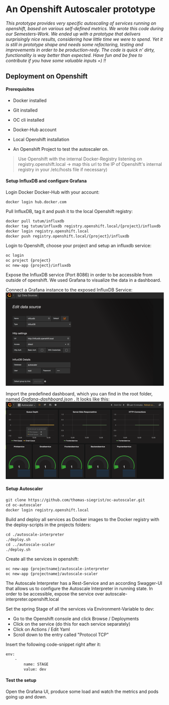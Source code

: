 # An Openshift Autoscaler prototype

*This prototype provides very specific autoscaling of services running on openshift, based on various self-defined metrics. We wrote this code during our Semesters-Work. We ended up with a prototype that delivers surprisingly nice results, considering how little time we were to spend. Yet it is still in prototype shape and needs some refactoring, testing and improvements in order to be production-redy. The code is quick n' dirty, functionality is way better than expected. Have fun and be free to contribute if you have some valuable inputs =) !!*

## Deployment on Openshift
#### Prerequisites
* Docker installed
* Git installed
* OC cli installed
* Docker-Hub account

* Local Openshift installation
* An Openshift Project to test the autoscaler on.

> Use Openshift with the internal Docker-Registry listening on registry.openshift.local -> map this url to the IP of Openshift's internal registry in your /etc/hosts file if necessary)

#### Setup InfluxDB and configure Grafana
Login Docker Docker-Hub with your account:

    docker login hub.docker.com

Pull InfluxDB, tag it and push it to the local Openshift registry:

    docker pull tutum/influxdb
    docker tag tutum/influxdb registry.openshift.local/{project}/influxdb
    docker login registry.openshift.local
    docker push registry.openshift.local/{project}/influxdb

Login to Openshift, choose your project and setup an influxdb service:

    oc login
    oc project {project}
    oc new-app {project}/influxdb

Expose the InfluxDB service (Port 8086) in order to be accessible from outside of openshift. We used Grafana to visualize the data in a dashboard.

Connect a Grafana instance to the exposed InfluxDB Service:
![Alt DataSource](readme-resources/Grafana-DataSource-Config-v2.png?raw=true "DataSource")

Import the predefined dashboard, which you can find in the root folder, named *Grafana-dashboard.json* . It looks like this:
![Alt DataSource](readme-resources/Grafana-Autoscaler-Dashboard.png?raw=true "DataSource")

#### Setup Autoscaler
    git clone https://github.com/thomas-siegrist/oc-autoscaler.git
    cd oc-autoscaler
    docker login registry.openshift.local

Build and deploy all services as Docker images to the Docker registry with the deploy-scripts in the projects folders:

    cd ./autoscale-interpreter
    ./deploy.sh
    cd ../autoscale-scaler
    ./deploy.sh

Create all the services in openshift:

    oc new-app {projectname}/autoscale-interpreter
    oc new-app {projectname}/autoscale-scaler

The Autoscale Interpreter has a Rest-Service and an according Swagger-UI that allows us to configure the Autoscale Interpreter in running state. In order to be accessible, expose the service over autoscale-interpreter.openshift.local

Set the spring Stage of all the services via Environment-Variable to dev:

* Go to the Openshift console and click Browse / Deployments
* Click on the service (do this for each service separately)
* Click on Actions / Edit Yaml
* Scroll down to the entry called "Protocol TCP"

Insert the following code-snippet right after it:

    env:
		-
			name: STAGE
			value: dev 

#### Test the setup
Open the Grafana UI, produce some load and watch the metrics and pods going up and down.